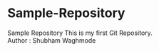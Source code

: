 # Sample-Repository
Sample Repository
This is my first Git Repository.
<br>
Author : Shubham Waghmode
